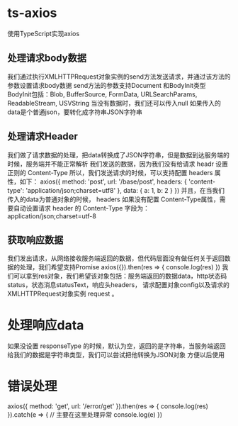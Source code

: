 # ts-axios
使用TypeScript实现axios

## 处理请求body数据
我们通过执行XMLHTTPRequest对象实例的send方法发送请求，并通过该方法的参数设置请求body数据
send方法的参数支持Document 和BodyInit类型
BodyInit包括：Blob, BufferSource, FormData, URLSearchParams, ReadableStream, USVString
当没有数据时，我们还可以传入null
如果传入的data是个普通json，要转化成字符串JSON字符串

## 处理请求Header
我们做了请求数据的处理，把data转换成了JSON字符串，但是数据到达服务端的时候，服务端并不能正常解析
我们发送的数据，因为我们没有给请求 headr 设置正则的 Content-Type
所以，我们发送请求的时候，可以支持配置 headers 属性，如下：
axios({
  method: 'post',
  url: '/base/post',
  headers: {
    'content-type': 'application/json;charset=utf8'
  },
  data: {
    a: 1,
    b: 2
  }
})
并且，在当我们传入的data为普通对象的时候， headers 如果没有配置 Content-Type属性，需要自动设置请求 header 的
Content-Type 字段为： application/json;charset=utf-8

## 获取响应数据
我们发出请求，从网络接收服务端返回的数据，但代码层面没有做任何关于返回数据的处理，我们希望支持Promise
axios({}).then(res => { console.log(res) })
我们可以拿到res对象，我们希望该对象包括：服务端返回的数据data，http状态码status，状态消息statusText，响应头headers，
请求配置对象config以及请求的XMLHTTPRequest对象实例 request 。

# 处理响应data
如果没设置 responseType 的时候，默认为空，返回的是字符串，当服务端返回给我们的数据是字符串类型，我们可以尝试把他转换为JSON对象
方便以后使用

# 错误处理
axios({
  method: 'get',
  url: '/error/get'
}).then(res => {
  console.log(res)
}).catch(e => {
  // 主要在这里处理异常
  console.log(e)
})